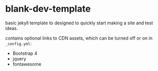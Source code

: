 # blank-dev-template

basic jekyll template to designed to quickly start making a site and test ideas.

contains optional links to CDN assets, which can be turned off or on in `_config.yml`:

- Bootstrap 4
- jquery
- fontawesome
